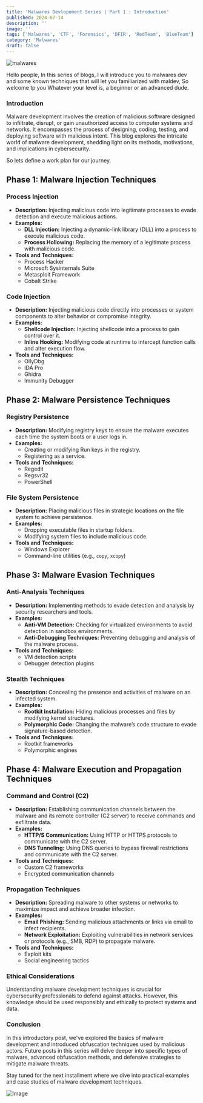 ```yaml
---
title: 'Malwares Devlopement Series | Part 1 : Introduction'
published: 2024-07-14
description: ''
image: ''
tags: ['Malwares', 'CTF', 'Forensics', 'DFIR', 'RedTeam', 'BlueTeam']
category: 'Malwares'
draft: false 
---
```

![malwares](/favicon/virus.jpg)

Hello people, In this series of blogs, I will introduce you to malwares dev and some known techniques that will let you familiarized with maldev, So welcome tp you Whatever your level is, a beginner or an advanced dude.

### Introduction

Malware development involves the creation of malicious software designed to infiltrate, disrupt, or gain unauthorized access to computer systems and networks. It encompasses the process of designing, coding, testing, and deploying software with malicious intent. This blog explores the intricate world of malware development, shedding light on its methods, motivations, and implications in cybersecurity.

So lets define a work plan for our journey.

## Phase 1: Malware Injection Techniques

### Process Injection
- **Description:** Injecting malicious code into legitimate processes to evade detection and execute malicious actions.
- **Examples:**
  - **DLL Injection:** Injecting a dynamic-link library (DLL) into a process to execute malicious code.
  - **Process Hollowing:** Replacing the memory of a legitimate process with malicious code.
- **Tools and Techniques:**
  - Process Hacker
  - Microsoft Sysinternals Suite
  - Metasploit Framework
  - Cobalt Strike

### Code Injection
- **Description:** Injecting malicious code directly into processes or system components to alter behavior or compromise integrity.
- **Examples:**
  - **Shellcode Injection:** Injecting shellcode into a process to gain control over it.
  - **Inline Hooking:** Modifying code at runtime to intercept function calls and alter execution flow.
- **Tools and Techniques:**
  - OllyDbg
  - IDA Pro
  - Ghidra
  - Immunity Debugger

## Phase 2: Malware Persistence Techniques

### Registry Persistence
- **Description:** Modifying registry keys to ensure the malware executes each time the system boots or a user logs in.
- **Examples:**
  - Creating or modifying Run keys in the registry.
  - Registering as a service.
- **Tools and Techniques:**
  - Regedit
  - Regsvr32
  - PowerShell

### File System Persistence
- **Description:** Placing malicious files in strategic locations on the file system to achieve persistence.
- **Examples:**
  - Dropping executable files in startup folders.
  - Modifying system files to include malicious code.
- **Tools and Techniques:**
  - Windows Explorer
  - Command-line utilities (e.g., `copy`, `xcopy`)

## Phase 3: Malware Evasion Techniques

### Anti-Analysis Techniques
- **Description:** Implementing methods to evade detection and analysis by security researchers and tools.
- **Examples:**
  - **Anti-VM Detection:** Checking for virtualized environments to avoid detection in sandbox environments.
  - **Anti-Debugging Techniques:** Preventing debugging and analysis of the malware process.
- **Tools and Techniques:**
  - VM detection scripts
  - Debugger detection plugins

### Stealth Techniques
- **Description:** Concealing the presence and activities of malware on an infected system.
- **Examples:**
  - **Rootkit Installation:** Hiding malicious processes and files by modifying kernel structures.
  - **Polymorphic Code:** Changing the malware’s code structure to evade signature-based detection.
- **Tools and Techniques:**
  - Rootkit frameworks
  - Polymorphic engines

## Phase 4: Malware Execution and Propagation Techniques

### Command and Control (C2)
- **Description:** Establishing communication channels between the malware and its remote controller (C2 server) to receive commands and exfiltrate data.
- **Examples:**
  - **HTTP/S Communication:** Using HTTP or HTTPS protocols to communicate with the C2 server.
  - **DNS Tunneling:** Using DNS queries to bypass firewall restrictions and communicate with the C2 server.
- **Tools and Techniques:**
  - Custom C2 frameworks
  - Encrypted communication channels

### Propagation Techniques
- **Description:** Spreading malware to other systems or networks to maximize impact and achieve broader infection.
- **Examples:**
  - **Email Phishing:** Sending malicious attachments or links via email to infect recipients.
  - **Network Exploitation:** Exploiting vulnerabilities in network services or protocols (e.g., SMB, RDP) to propagate malware.
- **Tools and Techniques:**
  - Exploit kits
  - Social engineering tactics


### Ethical Considerations

Understanding malware development techniques is crucial for cybersecurity professionals to defend against attacks. However, this knowledge should be used responsibly and ethically to protect systems and data.

### Conclusion

In this introductory post, we've explored the basics of malware development and introduced obfuscation techniques used by malicious actors. Future posts in this series will delve deeper into specific types of malware, advanced obfuscation methods, and defensive strategies to mitigate malware threats.

Stay tuned for the next installment where we dive into practical examples and case studies of malware development techniques.

![Image](/favicon/Profile.jpg)



